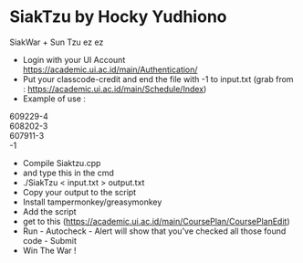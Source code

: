 # SiakTzu by Hocky Yudhiono


SiakWar + Sun Tzu ez ez


- Login with your UI Account https://academic.ui.ac.id/main/Authentication/
- Put your classcode-credit and end the file with -1 to input.txt (grab from : https://academic.ui.ac.id/main/Schedule/Index)
- Example of use :

609229-4   
608202-3   
607911-3   
-1   


- Compile Siaktzu.cpp
- and type this in the cmd
- ./SiakTzu < input.txt > output.txt
- Copy your output to the script
- Install tampermonkey/greasymonkey
- Add the script
- get to this (https://academic.ui.ac.id/main/CoursePlan/CoursePlanEdit)
- Run - Autocheck - Alert will show that you've checked all those found code - Submit
- Win The War !
